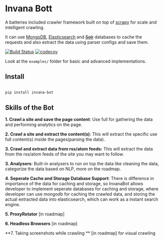 # Invana Bott

A batteries included crawler framework built on top of [scrapy](https://scrapy.org/) for scale and intelligent crawling.

It can use [MongoDB](https://www.mongodb.com/), [Elasticsearch](https://www.elastic.co/products/elasticsearch) 
and <del>[Solr](http://lucene.apache.org/solr/)</del> databases to cache the requests and also extract the data using parser configs 
and save them.


[![Build Status](https://travis-ci.org/invanalabs/web-crawler-plus.svg?branch=master)](https://travis-ci.org/invanalabs/web-crawler-plus) 
[![codecov](https://codecov.io/gh/invanalabs/web-crawler-plus/branch/master/graph/badge.svg)](https://codecov.io/gh/invanalabs/web-crawler-plus) 

Look at the `examples/` folder for basic and advanced implementations.

## Install

```bash

pip install invana-bot

```



## Skills of the Bot

**1. Crawl a site and save the page content**: Use full for gathering the data and performing analytics on the page.

**2. Crawl a site and extract the content(s)**: This will extract the specific use full content(s) inside the pages(parsing the data). 

**3. Crawl and extract data from rss/atom feeds:** This will extract the data from the rss/atom feeds of the site you may want to follow.

**3. Analysers**: Built-in analysers to run on top the data like cleaning the data, categorize the data based on NLP, more on the roadmap.

**4. Seperate Cache and Storage Database Support**: There is difference in importance of the data for caching and storage, so
InvanaBot allows developer to implement seperate databases for caching and storage, where developer can use mongodb
for caching the crawled data, and storing the actual extracted data into elasticsearch, which can work as a instant search engine.

**5. ProxyRotator** [in roadmap]

**6. Headless Browsers** [in roadmap]

**7. Taking screenshots while crawling ** [in roadmap] for visual crawling


